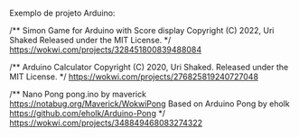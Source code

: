 Exemplo de projeto Arduino:


/**
   Simon Game for Arduino with Score display
   Copyright (C) 2022, Uri Shaked
   Released under the MIT License.
*/
https://wokwi.com/projects/328451800839488084


/**
   Arduino Calculator
   Copyright (C) 2020, Uri Shaked.
   Released under the MIT License.
*/
https://wokwi.com/projects/276825819240727048

/**
Nano Pong
pong.ino
by maverick
https://notabug.org/Maverick/WokwiPong
Based on Arduino Pong by eholk
https://github.com/eholk/Arduino-Pong
*/
https://wokwi.com/projects/348849468083274322

